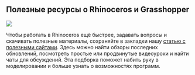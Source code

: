 ## Полезные ресурсы о Rhinoceros и Grasshopper

![](/img/ARG_3/1655895358_%D0%A1%D0%BD%D0%B8%D0%BC%D0%BE%D0%BA%20%D1%8D%D0%BA%D1%80%D0%B0%D0%BD%D0%B0%202022-03-22%20%D0%B2%2019.47.58%20_1_.png#rounded)

Чтобы работать в Rhinoceros ещё быстрее, задавать вопросы и скачивать полезные материалы, сохраняйте в закладки нашу [статью с полезными сайтами](https://softculture.cc/blog/entries/articles/poleznye-resursy-o-rhinoceros-i-grasshopper). Здесь можно найти обзоры последних обновлений, посмотреть простые или продвинутые видеоуроки и найти чаты для обсуждений. Эта подборка поможет набить руку в моделировании и больше узнать о возможностях программ.
